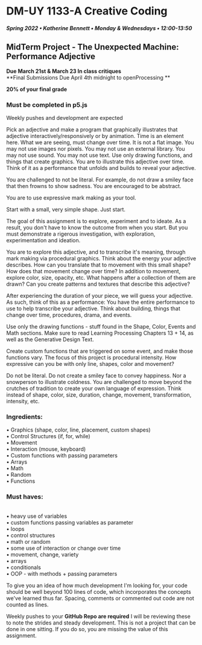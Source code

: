 # DM-UY 1133-A Creative Coding
##### Spring 2022 • Katherine Bennett • Monday & Wednesdays • 12:00-13:50


## MidTerm Project  - The Unexpected Machine: Performance Adjective

**Due  March 21st & March 23 In class critiques** <br>
**Final Submissions Due April 4th midnight to openProcessing **

**20% of your final grade**

### Must be completed in p5.js

Weekly pushes and development are expected

Pick an adjective and make a program that graphically illustrates that adjective interactively/responsively or by animation. Time is an element here. What we are seeing, must change over time. It is not a flat image. You may not use images nor pixels. You may not use an external library. You may not use sound. You may not use text. Use only drawing functions, and things that create graphics. You are to illustrate this adjective over time. Think of it as a performance that unfolds and builds to reveal your adjective.

You are challenged to not be literal. For example, do not draw a smiley face that then frowns to show sadness. You are encouraged to be abstract.

You are to use expressive mark making as your tool.

Start with a small, very simple shape. Just start.

The goal of this assignment is to explore, experiment and to ideate. As a result, you don't have to know the outcome from when you start. But you must demonstrate a rigerous investigation, with exploration, experimentation and ideation.

You are to explore this adjective, and to transcribe it's meaning, through mark making via procedural graphics. Think about the energy your adjective describes. How can you translate that to movement with this small shape? How does that movement change over time? In addition to movement, explore color, size, opacity, etc. What happens after a collection of them are drawn? Can you create patterns and textures that describe this adjective?

After experiencing the duration of your piece, we will guess your adjective. As such, think of this as a performance: You have the entire performance to use to help transcribe your adjective. Think about building, things that change over time, procedures, drama, and events.

Use only the drawing functions - stuff found in the Shape, Color, Events and Math sections. Make sure to read Learning Processing Chapters 13 + 14, as well as the Generative Design Text.

Create custom functions that are triggered on some event, and make those functions vary. The focus of this project is procedural intensity. How expressive can you be with only line, shapes, color and movement?

Do not be literal. Do not create a smiley face to convey happiness. Nor a snowperson to illustrate coldness. You are challenged to move beyond the crutches of tradition to create your own language of expression. Think instead of shape, color, size, duration, change, movement, transformation, intensity, etc.

### Ingredients: <br>

• Graphics (shape, color, line, placement, custom shapes) <br>
• Control Structures (if, for, while) <br>
• Movement <br>
• Interaction (mouse, keyboard)<br>
• Custom functions with passing parameters<br>
• Arrays<br>
• Math <br>
• Random <br>
• Functions

### Must haves: 
<br>
	• heavy use of variables<br>
	• custom functions passing variables as parameter <br>
	• loops <br>
	• control structures <br>
	• math or random <br>
	• some use of interaction or change over time <br>
	• movement, change, variety <br>
	• arrays <br>
	• conditionals <br>
	• OOP - with methods + passing parameters <br>

	
To give you an idea of how much development I'm looking for, your code should be well beyond 100 lines of code, which incorporates the concepts we've learned thus far. Spacing, comments or commented out code are not counted as lines.

Weekly pushes to your **GitHub Repo are required** I will be reviewing these to note the strides and steady development. This is not a project that can be done in one sitting. If you do so, you are missing the value of this assignment.